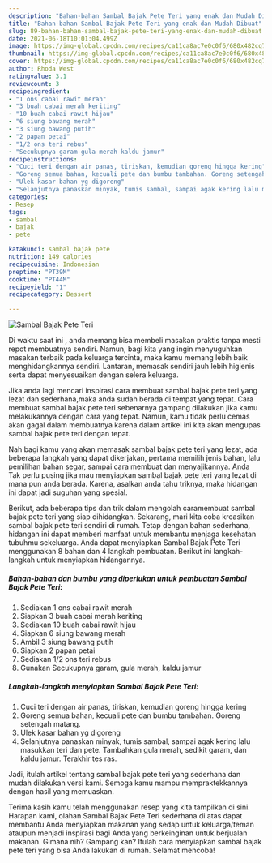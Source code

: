 ```yaml
---
description: "Bahan-bahan Sambal Bajak Pete Teri yang enak dan Mudah Dibuat"
title: "Bahan-bahan Sambal Bajak Pete Teri yang enak dan Mudah Dibuat"
slug: 89-bahan-bahan-sambal-bajak-pete-teri-yang-enak-dan-mudah-dibuat
date: 2021-06-18T10:01:04.499Z
image: https://img-global.cpcdn.com/recipes/ca11ca8ac7e0c0f6/680x482cq70/sambal-bajak-pete-teri-foto-resep-utama.jpg
thumbnail: https://img-global.cpcdn.com/recipes/ca11ca8ac7e0c0f6/680x482cq70/sambal-bajak-pete-teri-foto-resep-utama.jpg
cover: https://img-global.cpcdn.com/recipes/ca11ca8ac7e0c0f6/680x482cq70/sambal-bajak-pete-teri-foto-resep-utama.jpg
author: Rhoda West
ratingvalue: 3.1
reviewcount: 3
recipeingredient:
- "1 ons cabai rawit merah"
- "3 buah cabai merah keriting"
- "10 buah cabai rawit hijau"
- "6 siung bawang merah"
- "3 siung bawang putih"
- "2 papan petai"
- "1/2 ons teri rebus"
- "Secukupnya garam gula merah kaldu jamur"
recipeinstructions:
- "Cuci teri dengan air panas, tiriskan, kemudian goreng hingga kering"
- "Goreng semua bahan, kecuali pete dan bumbu tambahan. Goreng setengah matang."
- "Ulek kasar bahan yg digoreng"
- "Selanjutnya panaskan minyak, tumis sambal, sampai agak kering lalu masukkan teri dan pete. Tambahkan gula merah, sedikit garam, dan kaldu jamur. Terakhir tes ras."
categories:
- Resep
tags:
- sambal
- bajak
- pete

katakunci: sambal bajak pete 
nutrition: 149 calories
recipecuisine: Indonesian
preptime: "PT39M"
cooktime: "PT44M"
recipeyield: "1"
recipecategory: Dessert

---
```



![Sambal Bajak Pete Teri](https://img-global.cpcdn.com/recipes/ca11ca8ac7e0c0f6/680x482cq70/sambal-bajak-pete-teri-foto-resep-utama.jpg)

Di waktu  saat ini , anda memang bisa membeli masakan praktis tanpa mesti repot membuatnya sendiri. Namun, bagi kita yang ingin menyuguhkan masakan terbaik pada keluarga tercinta, maka kamu memang lebih baik menghidangkannya sendiri. Lantaran, memasak sendiri jauh lebih higienis serta dapat menyesuaikan dengan selera keluarga.

Jika anda lagi mencari inspirasi cara membuat sambal bajak pete teri yang lezat dan sederhana,maka anda sudah berada di tempat yang tepat. Cara membuat sambal bajak pete teri  sebenarnya gampang dilakukan jika kamu melakukannya dengan cara yang tepat. Namun, kamu tidak perlu cemas akan gagal dalam membuatnya 
karena dalam artikel ini kita akan mengupas sambal bajak pete teri dengan tepat.  



Nah bagi kamu yang akan memasak sambal bajak pete teri yang lezat, ada beberapa langkah yang dapat dikerjakan, pertama memilih jenis bahan, lalu pemilihan bahan segar, sampai cara membuat dan menyajikannya. Anda Tak perlu pusing jika mau menyiapkan sambal bajak pete teri yang lezat di mana pun anda berada. Karena, asalkan anda  tahu triknya, maka hidangan ini dapat jadi suguhan yang spesial.

Berikut, ada beberapa tips dan trik dalam mengolah caramembuat sambal bajak pete teri yang siap dihidangkan. Sekarang, mari kita coba kreasikan sambal bajak pete teri sendiri di rumah. Tetap dengan bahan sederhana, hidangan ini dapat memberi manfaat untuk membantu menjaga kesehatan tubuhmu sekeluarga. Anda dapat menyiapkan Sambal Bajak Pete Teri menggunakan 8 bahan dan 4 langkah pembuatan. Berikut ini langkah-langkah untuk menyiapkan hidangannya.

<!--inarticleads1-->

##### Bahan-bahan dan bumbu yang diperlukan untuk pembuatan Sambal Bajak Pete Teri:

1. Sediakan 1 ons cabai rawit merah
1. Siapkan 3 buah cabai merah keriting
1. Sediakan 10 buah cabai rawit hijau
1. Siapkan 6 siung bawang merah
1. Ambil 3 siung bawang putih
1. Siapkan 2 papan petai
1. Sediakan 1/2 ons teri rebus
1. Gunakan Secukupnya garam, gula merah, kaldu jamur




<!--inarticleads2-->

##### Langkah-langkah menyiapkan Sambal Bajak Pete Teri:

1. Cuci teri dengan air panas, tiriskan, kemudian goreng hingga kering
1. Goreng semua bahan, kecuali pete dan bumbu tambahan. Goreng setengah matang.
1. Ulek kasar bahan yg digoreng
1. Selanjutnya panaskan minyak, tumis sambal, sampai agak kering lalu masukkan teri dan pete. Tambahkan gula merah, sedikit garam, dan kaldu jamur. Terakhir tes ras.




Jadi, itulah artikel tentang  sambal bajak pete teri  yang sederhana dan mudah dilakukan versi kami. Semoga kamu mampu mempraktekkannya dengan hasil yang memuaskan. 

Terima kasih kamu telah menggunakan resep yang kita tampilkan di sini. Harapan kami, olahan  Sambal Bajak Pete Teri sederhana di atas dapat membantu Anda menyiapkan makanan yang sedap untuk keluarga/teman ataupun menjadi inspirasi bagi Anda yang berkeinginan untuk berjualan makanan. Gimana nih? Gampang kan? Itulah cara menyiapkan sambal bajak pete teri yang bisa Anda lakukan di rumah. Selamat mencoba!


